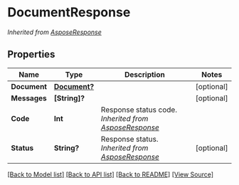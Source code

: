 # DocumentResponse


*Inherited from [AsposeResponse](AsposeResponse.md)*
## Properties
Name | Type | Description | Notes
------------ | ------------- | ------------- | -------------
**Document** | [**Document?**](Document.md) |  | [optional]
**Messages** | **[String]?** |  | [optional]
**Code** | **Int** | Response status code.<br />*Inherited from [AsposeResponse](AsposeResponse.md)* | 
**Status** | **String?** | Response status.<br />*Inherited from [AsposeResponse](AsposeResponse.md)* | [optional]

[[Back to Model list]](../README.md#documentation-for-models) [[Back to API list]](../README.md#documentation-for-api-endpoints) [[Back to README]](../README.md) [[View Source]](../AsposePdfCloud/Models/DocumentResponse.swift)

